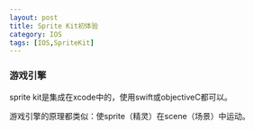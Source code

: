 ```yaml
---
layout: post
title: Sprite Kit初体验
category: IOS
tags: [IOS,SpriteKit]
---
```


### 游戏引擎

sprite kit是集成在xcode中的，使用swift或objectiveC都可以。

游戏引擎的原理都类似：使sprite（精灵）在scene（场景）中运动。

